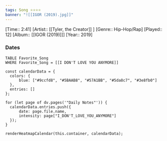 ```yaml
---
tags: Song ⭐⭐⭐⭐ 
banner: "![[IGOR (2019).jpg]]"
---
```

[Time:: 2:41]
[Artist:: [[Tyler, the Creator]] ]
[Genre:: Hip-Hop/Rap]
[Played:: 12]
[Album:: [[IGOR (2019)]]]
[Year:: 2019]
### Dates
````dataview
TABLE Favorite_Song
WHERE Favorite_Song = [[I DON'T LOVE YOU ANYMORE]]
````
  ```dataviewjs
const calendarData = { 
	colors: { 
		blue: ["#9ccfd8", "#5BAAB8", "#57A1BB", "#5da8c7", "#3e8fb0"] 
	}, 
	entries: [] 
}; 

for (let page of dv.pages('"Daily Notes"')) { 
	calendarData.entries.push({ 
		date: page.file.name, 
		intensity: page["I_DON'T_LOVE_YOU_ANYMORE"]
	}); 
} 

renderHeatmapCalendar(this.container, calendarData);
```
